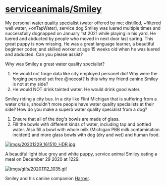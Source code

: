 <link rel="prerender" href="https://github.com/serviceanimals/Smiley/">

# [serviceanimals/](https://github.com/serviceanimals/serviceanimals.github.io)[Smiley](https://github.com/serviceanimals/Smiley)

My personal [water quality specialist](WQS.md) (water offered by me; distilled, +filtered well water, +onTapWater), service dog Smiley was luered multiple times and successfully dognapped on January 1st 2021 while playing in his yard. He luered and abducted by people who moved in next door last spring.  This great puppy is now missing.  He was a great language learner, a beautiful beginner coder, and skilled worker at age 15 weeks old when he was luered and abducted.  Can you please assist?

Why was Smiley a great water quality specialist?
1.  He would not forge data like city employed personel did!  Why were the forging personel set free @nocost?  Is this why my friend canine Smiley is not at my side?
1.  He would NOT drink tainted water.  He would drink good water.

Smiley riding a city bus.  In a city like Flint Michigan that is suffering from a water crisis, shouldn't more people have water quality specialists at their side?  How do you make a superb water quality specialist from a dog?

1.  Ensure that all of the dog's bowls are made of glass.
1.  Fill the bowls with different kinds of water, including tap and bottled water.  Also fill a bowl with whole milk (Michigan PBB milk contamination incident) and more glass bowls with dog (dry and wet) and human food.

[![imgs/20201229_161510_HDR.jpg](https://github.com/serviceanimals/Smiley/raw/master/imgs/20201229_161510_HDR.jpg)](https://github.com/serviceanimals/Smiley/raw/master/imgs/20201229_161510_HDR.jpg)

A beautiful light blue grey and white puppy, service animal Smiley eating a meal on December 29 2020 at 1229.

[![imgs/gifs/20201112_1035.gif](https://github.com/serviceanimals/Smiley/raw/master/imgs/gifs/20201112_1035.gif)](https://github.com/serviceanimals/Smiley/raw/master/imgs/gifs/20201112_1035.gif)

Smiley and his canine companion [Harper](https://serviceanimals.github.io/Harper/).

<!-- [Issues at this repository](https://github.com/serviceanimals/Smiley/issues)

[Pulls at this repository](https://github.com/serviceanimals/Smiley/pulls)

Smiley README.md EOF -->
